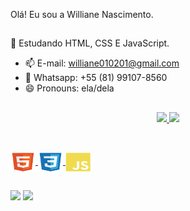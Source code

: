 Olá! Eu sou a Williane Nascimento. 

##

🌱 Estudando HTML, CSS E JavaScript.
- 📫 E-mail: williane010201@gmail.com 
- 📱  Whatsapp: +55 (81) 99107-8560
- 😄 Pronouns: ela/dela

##

<div align="center">
  <a href="https://github.com/willianenf">
  <img height="180em" src="https://github-readme-stats.vercel.app/api?username=willianenf&show_icons=true&theme=tokyonight&include_all_commits=true&count_private=true"/>
  <img height="180em" src="https://github-readme-stats.vercel.app/api/top-langs/?username=willianenf&layout=compact&langs_count=7&theme=tokyonight"/>
</div>

##

<div style="display: inline_block"><br>
  <img align="center" alt="Willi-HTML" height="30" width="40" src="https://raw.githubusercontent.com/devicons/devicon/master/icons/html5/html5-original.svg">
  <img align="center" alt="Willi-CSS" height="30" width="40" src="https://raw.githubusercontent.com/devicons/devicon/master/icons/css3/css3-original.svg">
  <img align="center" alt="Willi-Js" height="30" width="40" src="https://raw.githubusercontent.com/devicons/devicon/master/icons/javascript/javascript-plain.svg">
  
 </div>
  
  ##
  
  <div> 
  <a href="https://instagram.com/williane.04" target="_blank"><img src="https://img.shields.io/badge/-Instagram-%23E4405F?style=for-the-badge&logo=instagram&logoColor=white" target="_blank"></a>
  <a href="https://www.linkedin.com/in/williane-nascimento-917153248/" target="_blank"><img src="https://img.shields.io/badge/-LinkedIn-%230077B5?style=for-the-badge&logo=linkedin&logoColor=white" target="_blank"></a> 
  

